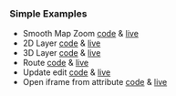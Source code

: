 ### Simple Examples
  - Smooth Map Zoom [code](/simple/SmoothZoom.html) & [live](https://mpayson.github.io/arcgis-js-res/simple/SmoothZoom.html)
  - 2D Layer [code](/simple/2dLayer.html) & [live](https://mpayson.github.io/arcgis-js-res/simple/2dLayer.html)
  - 3D Layer [code](/simple/3dLayer.html) & [live](https://mpayson.github.io/arcgis-js-res/simple/3dLayer.html)
  - Route [code](/simple/Route.html) & [live](https://mpayson.github.io/arcgis-js-res/simple/Route.html)
  - Update edit [code](/simple/Edit.html) & [live](https://mpayson.github.io/arcgis-js-res/simple/Edit.html)
  - Open iframe from attribute [code](/simple/iframe.html) & [live](https://mpayson.github.io/arcgis-js-res/simple/iframe.html)
